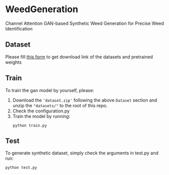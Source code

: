 # WeedGeneration
Channel Attention GAN-based Synthetic Weed Generation for Precise Weed Identification
## Dataset
Please fill [this form](https://docs.google.com/forms/d/e/1FAIpQLSfXBAvp1yO8s7eT1HNVB3BIQDkK4rQ3W5R20J3upR1QGl5zDg/viewform?usp=sf_link) to get download link of the datasets and pretrained weights
## Train
To train the gan model by yourself, please: 
1. Download the ```'dataset.zip'``` following the above ```Dataset``` section and unzip the ```"datasets/"``` to the root of this repo.
2. Check the configuration.py
3. Train the model by running:
    ```
    python train.py
    ```
## Test
To generate synthetic dataset, simply check the arguments in test.py and run:
```
python test.py
```